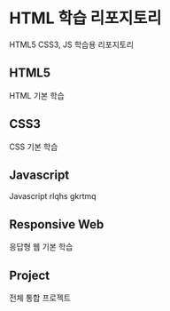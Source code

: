 # HTML 학습 리포지토리
HTML5 CSS3, JS 학습용 리포지토리

## HTML5
HTML 기본 학습

## CSS3
CSS 기본 학습

## Javascript
Javascript rlqhs gkrtmq

## Responsive Web
응답형 웹 기본 학습

## Project
전체 통합 프로젝트
